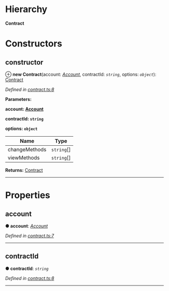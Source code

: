 

# Hierarchy

**Contract**

# Constructors

<a id="constructor"></a>

##  constructor

⊕ **new Contract**(account: *[Account](_account_.account.md)*, contractId: *`string`*, options: *`object`*): [Contract](_contract_.contract.md)

*Defined in [contract.ts:8](https://github.com/nearprotocol/nearlib/blob/ce23775/src.ts/contract.ts#L8)*

**Parameters:**

**account: [Account](_account_.account.md)**

**contractId: `string`**

**options: `object`**

| Name | Type |
| ------ | ------ |
| changeMethods | `string`[] |
| viewMethods | `string`[] |

**Returns:** [Contract](_contract_.contract.md)

___

# Properties

<a id="account"></a>

##  account

**● account**: *[Account](_account_.account.md)*

*Defined in [contract.ts:7](https://github.com/nearprotocol/nearlib/blob/ce23775/src.ts/contract.ts#L7)*

___
<a id="contractid"></a>

##  contractId

**● contractId**: *`string`*

*Defined in [contract.ts:8](https://github.com/nearprotocol/nearlib/blob/ce23775/src.ts/contract.ts#L8)*

___

